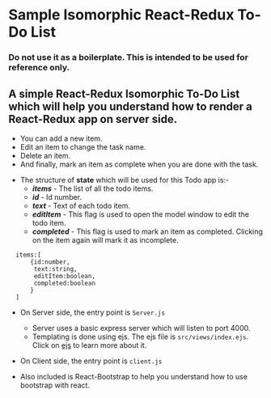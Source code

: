 # Sample Isomorphic React-Redux To-Do List

### Do not use it as a boilerplate. This is intended to be used for reference only.


## A simple React-Redux Isomorphic To-Do List which will help you understand how to render a React-Redux app on server side.
  - You can add a new item.
  - Edit an item to change the task name.
  - Delete an item.
  - And finally, mark an item as complete when you are done with the task.

* The structure of **state** which will be used for this Todo app is:- 
  - ***items*** - The list of all the todo items.
  - ***id***    - Id number.
  - ***text***  - Text of each todo item.
  - ***editItem*** - This flag is used to open the model window to edit the todo item.
  - ***completed*** - This flag is used to mark an item as completed. Clicking on the item again will mark it as incomplete.

```
  items:[
      {id:number,
       text:string,
       editItem:boolean,
       completed:boolean
      }
  ]
```
  
* On Server side, the entry point is `Server.js`
  - Server uses a basic express server which will listen to port 4000.
  - Templating is done using ejs. The ejs file is `src/views/index.ejs`. Click on [ejs](http://ejs.co/) to learn more about it. 


* On Client side, the entry point is `client.js`

* Also included is React-Bootstrap to help you understand how to use bootstrap with react. 


    


